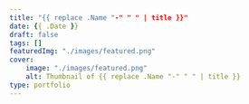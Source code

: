 ```yaml
---
title: "{{ replace .Name "-" " " | title }}"
date: {{ .Date }}
draft: false
tags: []
featuredImg: "./images/featured.png"
cover:
    image: "./images/featured.png"
    alt: Thumbnail of {{ replace .Name "-" " " | title }}
type: portfolio
---
```

